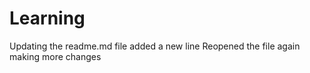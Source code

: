 # Learning
Updating the readme.md file
added a new line
Reopened the file again
making more changes
